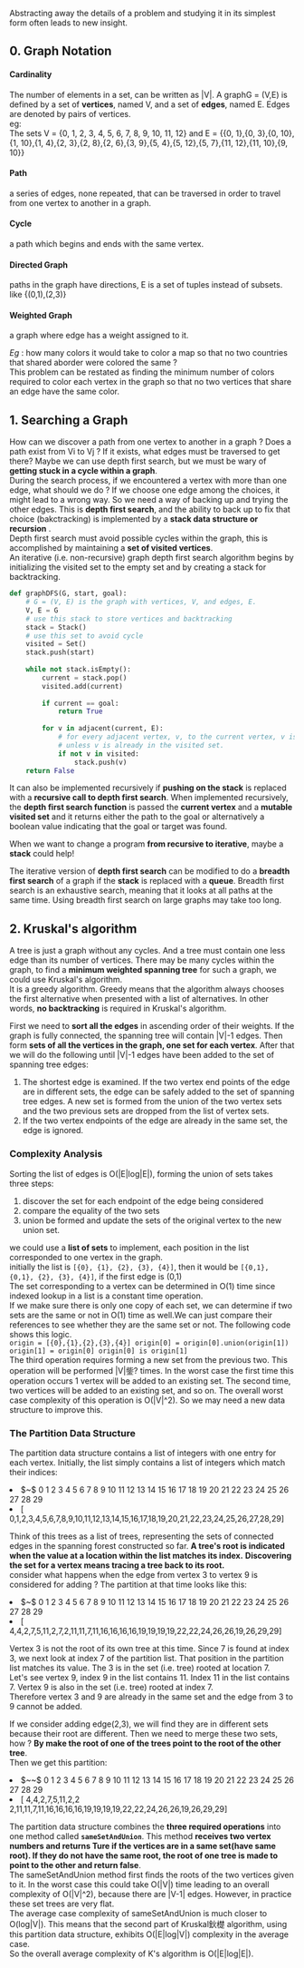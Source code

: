 
Abstracting away the details of a problem and studying it in its simplest form often leads to new insight.  
## 0. Graph Notation
#### Cardinality
The number of elements in a set, can be written as |V|. A graphG = (V,E) is defined by a set of __vertices__, named V, and a set of __edges__, named E. Edges are denoted by pairs of vertices.  
eg:  
The sets V = {0, 1, 2, 3, 4, 5, 6, 7, 8, 9, 10, 11, 12} and E = {{0, 1},{0, 3},{0, 10},{1, 10},{1, 4},{2, 3},{2, 8},{2, 6},{3, 9},{5, 4},{5, 12},{5, 7},{11, 12},{11, 10},{9, 10}}  
#### Path
a series of edges, none repeated, that can be traversed in order to travel from one vertex to another in a graph. 
#### Cycle 
a path which begins and ends with the same vertex.  
#### Directed Graph
paths in the graph have directions, E is a set of tuples instead of subsets. like {(0,1),(2,3)}
#### Weighted Graph
a graph where edge has a weight assigned to it.  

_Eg_ : how many colors it would take to color a map so that no two countries that shared aborder were colored the same ?  
This problem can be restated as finding the minimum number of colors required to color each vertex in the graph so that no two vertices that share an edge have the same color.   
## 1. Searching a Graph
How can we discover a path from one vertex to another in a graph ? Does a path exist from Vi to Vj ? If it exists, what edges must be traversed to get there?  Maybe we can use depth first search, but we must be wary of __getting stuck in a cycle within a graph__.  
During the search process, if we encountered a vertex with more than one edge, what should we do ? If we choose one edge among the choices, it might lead to a wrong way. So we need a way of backing up and trying the other edges. This is __depth first search__, and the ability to back up to fix that choice (bakctracking) is implemented by a __stack data structure or recursion__ .  
Depth first search must avoid possible cycles within the graph, this is accomplished by maintaining a __set of visited vertices__.  
An iterative (i.e. non-recursive) graph depth first search algorithm begins by initializing the visited set to the empty set and by creating a stack for backtracking.


```python
def graphDFS(G, start, goal):
    # G = (V, E) is the graph with vertices, V, and edges, E.
    V, E = G
    # use this stack to store vertices and backtracking
    stack = Stack()
    # use this set to avoid cycle
    visited = Set()
    stack.push(start)
    
    while not stack.isEmpty():
        current = stack.pop()
        visited.add(current)
        
        if current == goal:
            return True
        
        for v in adjacent(current, E):
            # for every adjacent vertex, v, to the current vertex, v is pushed on the stack of vertices
            # unless v is already in the visited set.
            if not v in visited:
                stack.push(v)
    return False        
```

It can also be implemented recursively if __pushing on the stack__ is replaced with a __recursive call to depth first search__. When implemented recursively, the __depth first search function__ is passed the __current vertex__ and a __mutable visited set__ and it returns either the path to the goal or alternatively a boolean value indicating that the goal or target was found.  

When we want to change a program __from recursive to iterative__, maybe a __stack__ could help!  

The iterative version of __depth first search__ can be modified to do a __breadth first search__ of a graph if the __stack__ is replaced with a __queue__. Breadth first search is an exhaustive search, meaning that it looks at all paths at the same time. Using breadth first search on large graphs may take too long.

## 2. Kruskal's algorithm
A tree is just a graph without any cycles. And a tree must contain one less edge than its number of vertices. There may be many cycles within the graph, to find a __minimum weighted spanning tree__ for such a graph, we could use Kruskal's algorithm.  
It is a greedy algorithm. Greedy means that the algorithm always chooses the first alternative when presented with a list of alternatives. In other words, __no backtracking__ is required in Kruskal's algorithm.  

First we need to __sort all the edges__ in ascending order of their weights. If the graph is fully connected, the spanning tree will contain |V|-1 edges. Then form __sets of all the vertices in the graph, one set for each vertex__. After that we will do the following until |V|-1 edges have been added to the set of spanning tree edges:
1. The shortest edge is examined. If the two vertex end points of the edge are in different sets, the edge can be safely added to the set of spanning tree edges. A new set is formed from the union of the two vertex sets and the two previous sets are dropped from the list of vertex sets.
2. If the two vertex endpoints of the edge are already in the same set, the edge is ignored.  


### Complexity Analysis
Sorting the list of edges is O(|E|log|E|), forming the union of sets takes three steps:
1. discover the set for each endpoint of the edge being considered
2. compare the equality of the two sets
3. union be formed and update the sets of the original vertex to the new union set.

we could use a __list of sets__ to implement, each position in the list corresponded to one vertex in the graph.  
initially the list is `[{0}, {1}, {2}, {3}, {4}]`, then it would be `[{0,1}, {0,1}, {2}, {3}, {4}]`, if the first edge is (0,1)  
The set corresponding to a vertex can be determined in O(1) time since indexed lookup in a list is a constant time operation.  
If we make sure there is only one copy of each set, we can determine if two sets are the same or not in O(1) time as well.We can just compare their references to see whether they are the same set or not. The following code shows this logic.  
`origin = [{0},{1},{2},{3},{4}]
origin[0] = origin[0].union(origin[1])
origin[1] = origin[0]
origin[0] is origin[1]`  
The third operation requires forming a new set from the previous two. This operation will be performed |V|鈭? times. In the worst case the first time this operation occurs 1 vertex will be added to an existing set. The second time, two vertices will be added to an existing set, and so on. The overall worst case complexity of this operation is O(|V|^2). So we may need a new data structure to improve this.  
### The Partition Data Structure
The partition data structure contains a list of integers with one entry for each vertex. Initially, the list simply contains a list of integers which match their indices:  
<li> $~$ 0 1 2 3 4 5 6 7 8 9 10 11 12 13 14 15 16 17 18 19 20 21 22 23 24 25 26 27 28 29</li>
<li>[ 0,1,2,3,4,5,6,7,8,9,10,11,12,13,14,15,16,17,18,19,20,21,22,23,24,25,26,27,28,29]</li>

Think of this trees as a list of trees, representing the sets of connected edges in the spanning forest constructed so far. __A tree's root is indicated when the value at a location within the list matches its index.__  __Discovering the set for a vertex means tracing a tree back to its root.__   
consider what happens when the edge from vertex 3 to vertex 9 is considered for adding ? The partition at that time looks like this:
<li> $~$ 0 1 2 3 4 5 6 7 8 9 10 11 12 13 14 15 16 17 18 19 20 21 22 23 24 25 26 27 28 29</li>
<li>[ 4,4,2,7,5,11,2,7,2,11,11,7,11,16,16,16,16,19,19,19,19,22,22,24,26,26,19,26,29,29]</li>

Vertex 3 is not the root of its own tree at this time. Since 7 is found at index 3, we next look at index 7 of the partition list. That position in the partition list matches its value. The 3 is in the set (i.e. tree) rooted at location 7.    
Let's see vertex 9, index 9 in the list contains 11. Index 11 in the list contains 7. Vertex 9 is also in the set (i.e. tree) rooted at index 7.  
Therefore vertex 3 and 9 are already in the same set and the edge from 3 to 9 cannot be added.

If we consider adding edge(2,3), we will find they are in different sets because their root are different. Then we need to merge these two sets, how ? __By make the root of one of the trees point to the root of the other tree__.  
Then we get this partition:
<li> $~~$ 0 1 2 3 4 5 6 7 8 9 10 11 12 13 14 15 16 17 18 19 20 21 22 23 24 25 26 27 28 29</li>
<li>[ 4,4,2,7,5,11,2,2 2,11,11,7,11,16,16,16,16,19,19,19,19,22,22,24,26,26,19,26,29,29]</li>

The partition data structure combines the __three required operations__ into one method called __`sameSetAndUnion`__. This method __receives two vertex numbers and returns Ture if the vertices are in a same set(have same root). If they do not have the same root, the root of one tree is made to point to the other and return false__.  
The sameSetAndUnion method first finds the roots of the two vertices given to it. In the worst case this could take O(|V|) time leading to an overall complexity of O(|V|^2), because there are |V-1| edges. However, in practice these set trees are very flat.  
The average case complexity of sameSetAndUnion is much closer to O(log|V|). This means that the second part of Kruskal鈥檚 algorithm, using this partition data structure, exhibits O(|E|log|V|) complexity in the average case.  
So the overall average complexity of K's algorithm is O(|E|log|E|).




```python

```


```python

```


```python

```


```python

```
